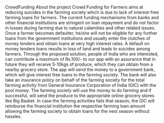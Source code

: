 CrowdFunding
About the project
Crowd Funding for Farmers aims at reducing suicides in the farming society which is due to lack of interest-free farming loans for farmers. The current funding mechanisms from banks and other financial institutions are stringent on loan repayment and do not factor in losses during farming due to natural calamities and other related issues. Once a farmer becomes defaulter, he/she will not be eligible for any further loans from the government institutions and usually enter the clutches of money lenders and obtain loans at very high interest rates. A default on money lenders loans results in loss of land and leads to suicides among farmers.
Through the proposed solution, people of India who are interested, can contribute a maximum of Rs.100/- to our app with an assurance that in future they will receive 5-10kgs of produce, which they can obtain from a nearby grocery store.
The app will send the money to a government bank, which will give interest free loans to the farming society. The bank will also take an insurance policy on behalf of the farming society for the total farming activity from General Insurance Corporation of India (GIC) with the pool money.
The farming society will use the money to do farming and if successful, will send the produce to the appropriate online grocery stores like Big Basket. In case the farming activities fails that season, the GIC will reimburse the financial institution the respective farming loan amount allowing the farming society to obtain loans for the next season without hassles.

